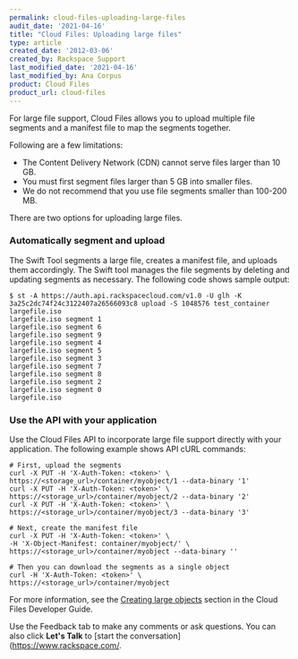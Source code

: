 ```yaml
---
permalink: cloud-files-uploading-large-files
audit_date: '2021-04-16'
title: "Cloud Files: Uploading large files"
type: article
created_date: '2012-03-06'
created_by: Rackspace Support
last_modified_date: '2021-04-16'
last_modified_by: Ana Corpus
product: Cloud Files
product_url: cloud-files
---
```


For large file support, Cloud Files allows you to upload multiple file
segments and a manifest file to map the segments together.

Following are a few limitations:

-   The Content Delivery Network (CDN) cannot serve files larger than 10 GB.
-   You must first segment files larger than 5 GB into smaller files.
-   We do not recommend that you use file segments smaller than 100-200 MB.

There are two options for uploading large files.

### Automatically segment and upload

The Swift Tool segments a large file, creates a manifest
file, and uploads them accordingly. The Swift tool manages the file segments
by deleting and updating segments as necessary. The following code shows sample output:

    $ st -A https://auth.api.rackspacecloud.com/v1.0 -U glh -K 3a25c2dc74f24c3122407a26566093c8 upload -S 1048576 test_container largefile.iso
    largefile.iso segment 1
    largefile.iso segment 6
    largefile.iso segment 9
    largefile.iso segment 4
    largefile.iso segment 5
    largefile.iso segment 3
    largefile.iso segment 7
    largefile.iso segment 8
    largefile.iso segment 2
    largefile.iso segment 0
    largefile.iso

### Use the API with your application

Use the Cloud Files API to incorporate large file support
directly with your application. The following example shows
API cURL commands:

    # First, upload the segments
    curl -X PUT -H 'X-Auth-Token: <token>' \     https://<storage_url>/container/myobject/1 --data-binary '1'
    curl -X PUT -H 'X-Auth-Token: <token>' \     https://<storage_url>/container/myobject/2 --data-binary '2'
    curl -X PUT -H 'X-Auth-Token: <token>' \     https://<storage_url>/container/myobject/3 --data-binary '3'

    # Next, create the manifest file
    curl -X PUT -H 'X-Auth-Token: <token>' \
    -H 'X-Object-Manifest: container/myobject/' \     https://<storage_url>/container/myobject --data-binary ''

    # Then you can download the segments as a single object
    curl -H 'X-Auth-Token: <token>' \
    https://<storage_url>/container/myobject

For more information, see the
[Creating large objects](https://docs.rackspace.com/docs/cloud-files/v1/use-cases/additional-object-services-information#creating-large-objects)
section in the Cloud Files Developer Guide.

Use the Feedback tab to make any comments or ask questions. You can also click **Let's Talk** to [start the conversation](https://www.rackspace.com/.
